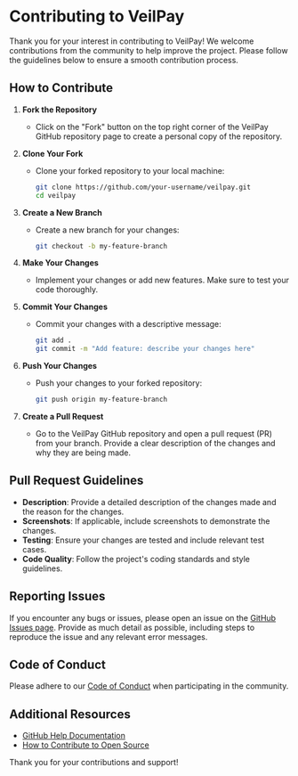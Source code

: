 # Contributing to VeilPay

Thank you for your interest in contributing to VeilPay! We welcome contributions from the community to help improve the project. Please follow the guidelines below to ensure a smooth contribution process.

## How to Contribute

1. **Fork the Repository**
   - Click on the "Fork" button on the top right corner of the VeilPay GitHub repository page to create a personal copy of the repository.

2. **Clone Your Fork**
   - Clone your forked repository to your local machine:
     ```bash
     git clone https://github.com/your-username/veilpay.git
     cd veilpay
     ```

3. **Create a New Branch**
   - Create a new branch for your changes:
     ```bash
     git checkout -b my-feature-branch
     ```

4. **Make Your Changes**
   - Implement your changes or add new features. Make sure to test your code thoroughly.

5. **Commit Your Changes**
   - Commit your changes with a descriptive message:
     ```bash
     git add .
     git commit -m "Add feature: describe your changes here"
     ```

6. **Push Your Changes**
   - Push your changes to your forked repository:
     ```bash
     git push origin my-feature-branch
     ```

7. **Create a Pull Request**
   - Go to the VeilPay GitHub repository and open a pull request (PR) from your branch. Provide a clear description of the changes and why they are being made.

## Pull Request Guidelines

- **Description**: Provide a detailed description of the changes made and the reason for the changes.
- **Screenshots**: If applicable, include screenshots to demonstrate the changes.
- **Testing**: Ensure your changes are tested and include relevant test cases.
- **Code Quality**: Follow the project's coding standards and style guidelines.

## Reporting Issues

If you encounter any bugs or issues, please open an issue on the [GitHub Issues page](https://github.com/rkmonarch/veilpay/issues). Provide as much detail as possible, including steps to reproduce the issue and any relevant error messages.

## Code of Conduct

Please adhere to our [Code of Conduct](https://github.com/rkmonarch/veilpay/blob/main/CODE_OF_CONDUCT.md) when participating in the community.

## Additional Resources

- [GitHub Help Documentation](https://docs.github.com/en/github)
- [How to Contribute to Open Source](https://opensource.guide/how-to-contribute/)

Thank you for your contributions and support!

